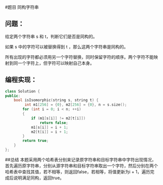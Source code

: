 #题目
同构字符串
## 问题： 
给定两个字符串 s 和 t，判断它们是否是同构的。

如果 s 中的字符可以被替换得到 t ，那么这两个字符串是同构的。

所有出现的字符都必须用另一个字符替换，同时保留字符的顺序。两个字符不能映射到同一个字符上，但字符可以映射自己本身。
## 编程实现：
```C++
class Solution {
public:
    bool isIsomorphic(string s, string t) {
         int m1[256] = {0}, m2[256] = {0}, n = s.size();
        for (int i = 0; i < n; ++i) 
        {
            if (m1[s[i]] != m2[t[i]]) 
                return false;
            m1[s[i]] = i + 1;
            m2[t[i]] = i + 1;
        }
        return true;
    }
};
```
##总结
本题采用两个哈希表分别来记录原字符串和目标字符串中字符出现情况，首先遍历原字符串，分别从源字符串和目标字符串取出一个字符，然后分别在两个哈希表中查找其值，若不相等，则返回false，若相等，将值更新为i + 1，遍历完成后说明满足同构，返回true。